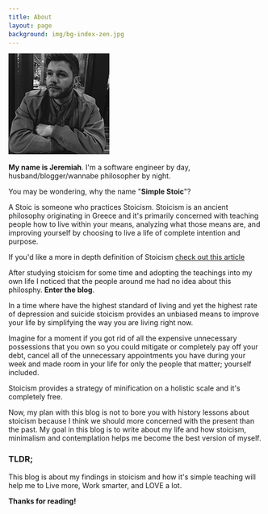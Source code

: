 ```yaml
---
title: About
layout: page
background: img/bg-index-zen.jpg
---
```


![](./img/me.jpg)

**My name is Jeremiah**. I'm a software engineer by day, husband/blogger/wannabe philosopher by night. 

You may be wondering, why the name "**Simple Stoic**"? 

A Stoic is someone who practices Stoicism. Stoicism is an ancient philosophy originating in Greece and it's primarily concerned with teaching people how to live within your means, analyzing what those means are, and improving yourself by choosing to live a life of complete intention and purpose. 

If you'd like a more in depth definition of Stoicism [check out this article ](https://howtobeastoic.wordpress.com/stoicism-101/)

After studying stoicism for some time and adopting the teachings into my own life I noticed that the people around me had no idea about this philosphy. **Enter the blog**. 

In a time where have the highest standard of living and yet the highest rate of depression and suicide stoicism provides an unbiased means to improve your life by simplifying the way you are living right now. 

Imagine for a moment if you got rid of all the expensive unnecessary possessions that you own so you could mitigate or completely pay off your debt, cancel all of the unnecessary appointments you have during your week and made room in your life for only the people that matter; yourself included. 

Stoicism provides a strategy of minification on a holistic scale and it's completely free.

Now, my plan with this blog is not to bore you with history lessons about stoicism because I think we should more concerned with the present than the past. My goal in this blog is to write about my life and how stoicism, minimalism and contemplation helps me become the best version of myself. 

### TLDR;

This blog is about my findings in stoicism and how it's simple teaching will help me to Live more, Work smarter, and LOVE a lot.

**Thanks for reading!**